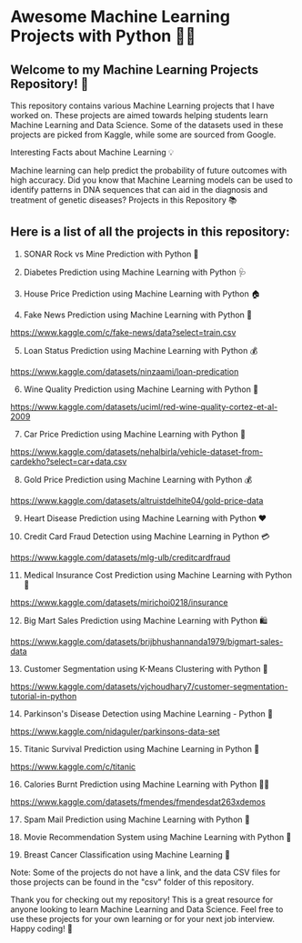 # Awesome Machine Learning Projects with Python 🧠🐍

## Welcome to my Machine Learning Projects Repository! 🚀

This repository contains various Machine Learning projects that I have worked on. These projects are aimed towards helping students learn Machine Learning and Data Science. Some of the datasets used in these projects are picked from Kaggle, while some are sourced from Google.

Interesting Facts about Machine Learning 💡

Machine learning can help predict the probability of future outcomes with high accuracy.
Did you know that Machine Learning models can be used to identify patterns in DNA sequences that can aid in the diagnosis and treatment of genetic diseases?
Projects in this Repository 📚

## Here is a list of all the projects in this repository:

1. SONAR Rock vs Mine Prediction with Python 🌊

2. Diabetes Prediction using Machine Learning with Python 🩺

3. House Price Prediction using Machine Learning with Python 🏠

4. Fake News Prediction using Machine Learning with Python 📰

https://www.kaggle.com/c/fake-news/data?select=train.csv


5. Loan Status Prediction using Machine Learning with Python 💰

https://www.kaggle.com/datasets/ninzaami/loan-predication

6. Wine Quality Prediction using Machine Learning with Python 🍷

https://www.kaggle.com/datasets/uciml/red-wine-quality-cortez-et-al-2009

7. Car Price Prediction using Machine Learning with Python 🚗

https://www.kaggle.com/datasets/nehalbirla/vehicle-dataset-from-cardekho?select=car+data.csv

8. Gold Price Prediction using Machine Learning with Python 💰

https://www.kaggle.com/datasets/altruistdelhite04/gold-price-data

9. Heart Disease Prediction using Machine Learning with Python ❤️

10. Credit Card Fraud Detection using Machine Learning in Python 💳

https://www.kaggle.com/datasets/mlg-ulb/creditcardfraud

11. Medical Insurance Cost Prediction using Machine Learning with Python 💉

https://www.kaggle.com/datasets/mirichoi0218/insurance

12. Big Mart Sales Prediction using Machine Learning with Python 🛍️

https://www.kaggle.com/datasets/brijbhushannanda1979/bigmart-sales-data

13. Customer Segmentation using K-Means Clustering with Python 🎯

https://www.kaggle.com/datasets/vjchoudhary7/customer-segmentation-tutorial-in-python


14. Parkinson's Disease Detection using Machine Learning - Python 🧠

https://www.kaggle.com/nidaguler/parkinsons-data-set

15. Titanic Survival Prediction using Machine Learning in Python 🚢

https://www.kaggle.com/c/titanic

16. Calories Burnt Prediction using Machine Learning with Python 🏃‍♂️

https://www.kaggle.com/datasets/fmendes/fmendesdat263xdemos

17. Spam Mail Prediction using Machine Learning with Python 📩

18. Movie Recommendation System using Machine Learning with Python 🎥

19. Breast Cancer Classification using Machine Learning 🎀

Note: Some of the projects do not have a link, and the data CSV files for those projects can be found in the "csv" folder of this repository.

Thank you for checking out my repository! This is a great resource for anyone looking to learn Machine Learning and Data Science. Feel free to use these projects for your own learning or for your next job interview. Happy coding! 🎉
